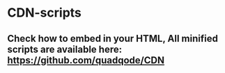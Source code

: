 # CDN-scripts
## Check how to embed in your HTML, All minified scripts are available here: https://github.com/quadqode/CDN
